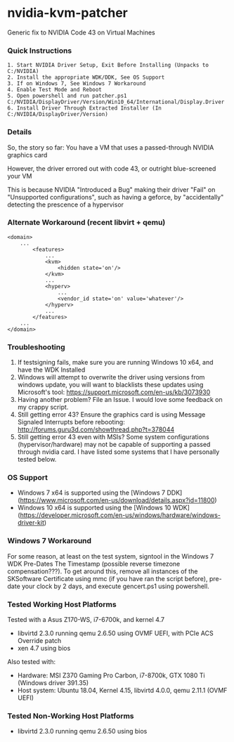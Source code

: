 # nvidia-kvm-patcher

Generic fix to NVIDIA Code 43 on Virtual Machines

### Quick Instructions

    1. Start NVIDIA Driver Setup, Exit Before Installing (Unpacks to C:/NVIDIA)
    2. Install the appropriate WDK/DDK, See OS Support
    3. If on Windows 7, See Windows 7 Workaround
    4. Enable Test Mode and Reboot
    5. Open powershell and run patcher.ps1 C:/NVIDIA/DisplayDriver/Version/Win10_64/International/Display.Driver
    6. Install Driver Through Extracted Installer (In C:/NVIDIA/DisplayDriver/Version)

### Details

So, the story so far:
You have a VM that uses a passed-through NVIDIA graphics card

However, the driver errored out with code 43, or outright blue-screened your VM

This is because NVIDIA "Introduced a Bug" making their driver "Fail" on "Unsupported configurations", such as having a geforce, by "accidentally" detecting the prescence of a hypervisor

### Alternate Workaround (recent libvirt + qemu)
```
<domain>
    ...
        <features>
            ...
            <kvm>
                <hidden state='on'/>
            </kvm>
            ...
            <hyperv>
                ...
                <vendor_id state='on' value='whatever'/>
            </hyperv>
            ...
        </features>
    ...
</domain>
```

### Troubleshooting

1. If testsigning fails, make sure you are running Windows 10 x64, and have the WDK Installed
2. Windows will attempt to overwrite the driver using versions from windows update, you will want to blacklists these updates using Microsoft's tool: https://support.microsoft.com/en-us/kb/3073930
3. Having another problem? File an Issue. I would love some feedback on my crappy script.
4. Still getting error 43? Ensure the graphics card is using Message Signaled Interrupts before rebooting: http://forums.guru3d.com/showthread.php?t=378044
5. Still getting error 43 even with MSIs? Some system configurations (hypervisor/hardware) may not be capable of supporting a passed through nvidia card. I have listed some systems that I have personally tested below.

### OS Support

* Windows 7 x64 is supported using the [Windows 7 DDK] (https://www.microsoft.com/en-us/download/details.aspx?id=11800)
* Windows 10 x64 is supported using the [Windows 10 WDK] (https://developer.microsoft.com/en-us/windows/hardware/windows-driver-kit)

### Windows 7 Workaround

For some reason, at least on the test system, signtool in the Windows 7 WDK Pre-Dates The Timestamp (possible reverse timezone compensation???). To get around this, remove all instances of the SKSoftware Certificate using mmc (if you have ran the script before), pre-date your clock by 2 days, and execute gencert.ps1 using powershell.

### Tested Working Host Platforms
Tested with a Asus Z170-WS, i7-6700k, and kernel 4.7
* libvirtd 2.3.0 running qemu 2.6.50 using OVMF UEFI, with PCIe ACS Override patch
* xen 4.7 using bios

Also tested with:
* Hardware: MSI Z370 Gaming Pro Carbon, i7-8700k, GTX 1080 Ti (Windows driver 391.35)
* Host system: Ubuntu 18.04, Kernel 4.15, libvirtd 4.0.0, qemu 2.11.1 (OVMF UEFI)

### Tested Non-Working Host Platforms
* libvirtd 2.3.0 running qemu 2.6.50 using bios

